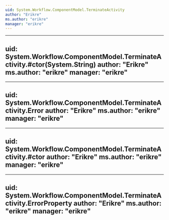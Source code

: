 ```yaml
---
uid: System.Workflow.ComponentModel.TerminateActivity
author: "Erikre"
ms.author: "erikre"
manager: "erikre"
---
```


---
uid: System.Workflow.ComponentModel.TerminateActivity.#ctor(System.String)
author: "Erikre"
ms.author: "erikre"
manager: "erikre"
---

---
uid: System.Workflow.ComponentModel.TerminateActivity.Error
author: "Erikre"
ms.author: "erikre"
manager: "erikre"
---

---
uid: System.Workflow.ComponentModel.TerminateActivity.#ctor
author: "Erikre"
ms.author: "erikre"
manager: "erikre"
---

---
uid: System.Workflow.ComponentModel.TerminateActivity.ErrorProperty
author: "Erikre"
ms.author: "erikre"
manager: "erikre"
---
